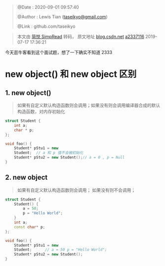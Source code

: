 > @Date    : 2020-09-01 ‏‎09:57:40
>
> @Author  : Lewis Tian (taseikyo@gmail.com)
>
> @Link    : github.com/taseikyo

> 本文由 [简悦 SimpRead](http://ksria.com/simpread/) 转码， 原文地址 [blog.csdn.net](https://blog.csdn.net/a2337116/article/details/96331409) [a2337116](https://me.csdn.net/a2337116) 2019-07-17 17:36:21

今天逛牛客看到这个面试题，想了一下确实不知道 2333

# new object() 和 new object 区别

## 1. new object()

> 如果有自定义默认构造函数则会调用；如果没有则会调用编译器合成的默认构造函数，对内存初始化

```C++
struct Student {
    int a;
    char * p;
};

void foo() {
    Student* pStu1 = new
    Student;  // a 和 p 值不会被初始化
    Student* pStu2 = new Student();// a = 0 , p = Null
}
```

## 2. new object

> 如果有自定义默认构造函数则会调用； 如果没有则不会调用；

```C++
struct Student {
    Student() {
        a = 50;
        p = "Hello World";
    }
    int a;
    const char* p;
};

void foo() {
    Student* pStu1 = new
    Student;      // a = 50 p = "Hello World";
    Student* pStu2 = new Student();
}
```